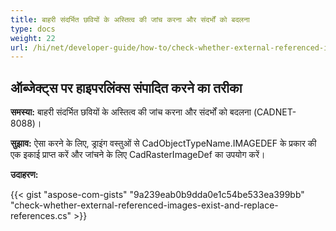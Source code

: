 ```yaml
---
title: बाहरी संदर्भित छवियों के अस्तित्व की जांच करना और संदर्भों को बदलना
type: docs
weight: 22
url: /hi/net/developer-guide/how-to/check-whether-external-referenced-images-exist-and-replace-references/
---
```


## **ऑब्जेक्ट्स पर हाइपरलिंक्स संपादित करने का तरीका**

**समस्या:** बाहरी संदर्भित छवियों के अस्तित्व की जांच करना और संदर्भों को बदलना (CADNET-8088)।

**सुझाव:** ऐसा करने के लिए, ड्राइंग वस्तुओं से CadObjectTypeName.IMAGEDEF के प्रकार की एक इकाई प्राप्त करें और जांचने के लिए CadRasterImageDef का उपयोग करें।

**उदाहरण:**

{{< gist "aspose-com-gists" "9a239eab0b9dda0e1c54be533ea399bb" "check-whether-external-referenced-images-exist-and-replace-references.cs" >}}

